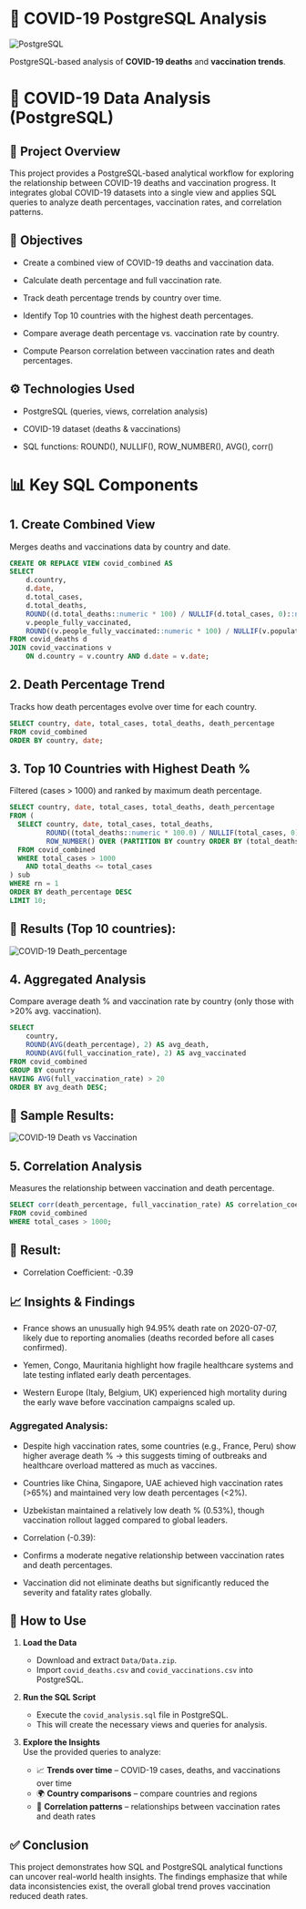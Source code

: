 # 🦠 COVID-19 PostgreSQL Analysis  

![PostgreSQL](https://img.shields.io/badge/Database-PostgreSQL-%234169E1?logo=postgresql&logoColor=white)  

PostgreSQL-based analysis of **COVID-19 deaths** and **vaccination trends**.  

# 🦠 COVID-19 Data Analysis (PostgreSQL)
## 📌 Project Overview

This project provides a PostgreSQL-based analytical workflow for exploring the relationship between COVID-19 deaths and vaccination progress.
It integrates global COVID-19 datasets into a single view and applies SQL queries to analyze death percentages, vaccination rates, and correlation patterns.

## 🎯 Objectives

- Create a combined view of COVID-19 deaths and vaccination data. 

- Calculate death percentage and full vaccination rate.

- Track death percentage trends by country over time.

- Identify Top 10 countries with the highest death percentages.

- Compare average death percentage vs. vaccination rate by country.

- Compute Pearson correlation between vaccination rates and death percentages.

## ⚙️ Technologies Used

- PostgreSQL (queries, views, correlation analysis)

- COVID-19 dataset (deaths & vaccinations)

- SQL functions: ROUND(), NULLIF(), ROW_NUMBER(), AVG(), corr()

# 📊 Key SQL Components
## 1. Create Combined View

Merges deaths and vaccinations data by country and date.
```sql
CREATE OR REPLACE VIEW covid_combined AS
SELECT 
    d.country,
    d.date,
    d.total_cases,
    d.total_deaths,
    ROUND((d.total_deaths::numeric * 100) / NULLIF(d.total_cases, 0)::numeric, 2) AS death_percentage,
    v.people_fully_vaccinated,
    ROUND((v.people_fully_vaccinated::numeric * 100) / NULLIF(v.population, 0)::numeric, 2) AS full_vaccination_rate
FROM covid_deaths d
JOIN covid_vaccinations v
    ON d.country = v.country AND d.date = v.date;
```

## 2. Death Percentage Trend

Tracks how death percentages evolve over time for each country.
```sql
SELECT country, date, total_cases, total_deaths, death_percentage
FROM covid_combined
ORDER BY country, date;
```
## 3. Top 10 Countries with Highest Death %

Filtered (cases > 1000) and ranked by maximum death percentage.
```sql
SELECT country, date, total_cases, total_deaths, death_percentage
FROM (
  SELECT country, date, total_cases, total_deaths,
         ROUND((total_deaths::numeric * 100.0) / NULLIF(total_cases, 0), 2) AS death_percentage,
         ROW_NUMBER() OVER (PARTITION BY country ORDER BY (total_deaths::numeric * 100.0) / NULLIF(total_cases, 0) DESC) AS rn
  FROM covid_combined
  WHERE total_cases > 1000
    AND total_deaths <= total_cases
) sub
WHERE rn = 1
ORDER BY death_percentage DESC
LIMIT 10;
```
## 📌 Results (Top 10 countries):
![COVID-19 Death_percentage](Images/Figure_1.png)

## 4. Aggregated Analysis

Compare average death % and vaccination rate by country (only those with >20% avg. vaccination).
```sql
SELECT 
    country,
    ROUND(AVG(death_percentage), 2) AS avg_death,
    ROUND(AVG(full_vaccination_rate), 2) AS avg_vaccinated
FROM covid_combined
GROUP BY country
HAVING AVG(full_vaccination_rate) > 20
ORDER BY avg_death DESC;
```
## 📌 Sample Results:
![COVID-19 Death vs Vaccination](Images/covid_death_vax_comparison.png)

## 5. Correlation Analysis

Measures the relationship between vaccination and death percentage.
```sql
SELECT corr(death_percentage, full_vaccination_rate) AS correlation_coef
FROM covid_combined
WHERE total_cases > 1000;
```

## 📌 Result:

- Correlation Coefficient: -0.39

## 📈 Insights & Findings

- France shows an unusually high 94.95% death rate on 2020-07-07, likely due to reporting anomalies (deaths recorded before all cases confirmed).

- Yemen, Congo, Mauritania highlight how fragile healthcare systems and late testing inflated early death percentages.

- Western Europe (Italy, Belgium, UK) experienced high mortality during the early wave before vaccination campaigns scaled up.

### Aggregated Analysis:

- Despite high vaccination rates, some countries (e.g., France, Peru) show higher average death % → this suggests timing of outbreaks and healthcare overload mattered as much as vaccines.

- Countries like China, Singapore, UAE achieved high vaccination rates (>65%) and maintained very low death percentages (<2%).

- Uzbekistan maintained a relatively low death % (0.53%), though vaccination rollout lagged compared to global leaders.

- Correlation (-0.39):

- Confirms a moderate negative relationship between vaccination rates and death percentages.

- Vaccination did not eliminate deaths but significantly reduced the severity and fatality rates globally.

## 🚀 How to Use

1. **Load the Data**  
   - Download and extract `Data/Data.zip`.  
   - Import `covid_deaths.csv` and `covid_vaccinations.csv` into PostgreSQL.  

2. **Run the SQL Script**  
   - Execute the `covid_analysis.sql` file in PostgreSQL.  
   - This will create the necessary views and queries for analysis.  

3. **Explore the Insights**  
   Use the provided queries to analyze:  
   - 📈 **Trends over time** – COVID-19 cases, deaths, and vaccinations over time  
   - 🌍 **Country comparisons** – compare countries and regions  
   - 🔗 **Correlation patterns** – relationships between vaccination rates and death rates  

## ✅ Conclusion

This project demonstrates how SQL and PostgreSQL analytical functions can uncover real-world health insights.
The findings emphasize that while data inconsistencies exist, the overall global trend proves vaccination reduced death rates.
